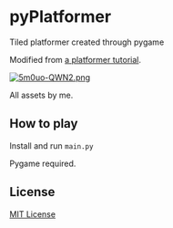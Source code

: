 # pyPlatformer
Tiled platformer created through pygame

Modified from [a platformer tutorial](https://www.youtube.com/playlist?list=PLjcN1EyupaQnHM1I9SmiXfbT6aG4ezUvu).

[![5m0uo-QWN2.png](https://i.postimg.cc/m2RYd688/5m0uo-QWN2.png)](https://postimg.cc/w3fRMFKm)

All assets by me.

## How to play
Install and run ``main.py``

Pygame required.

## License
[MIT License](https://choosealicense.com/licenses/mit/)
